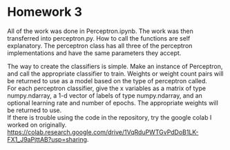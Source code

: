 # Homework 3
All of the work was done in Perceptron.ipynb. The work was then transferred into perceptron.py. How to call the functions
are self explanatory. The perceptron class has all three of the perceptron implementations and have the same parameters they accept.
  
The way to create the classifiers is simple. Make an instance of Perceptron, and call the appropriate classifier to train.
Weights or weight count pairs will be returned to use as a model based on the type of perceptron called.  
For each perceptron classifier, give the x variables as a matrix of type numpy.ndarray, a 1-d vector of labels of type numpy.ndarray, 
and an optional learning rate and number of epochs. The appropriate weights will be returned to use.  
If there is trouble using the code in the repository, try the google colab I worked on originally. https://colab.research.google.com/drive/1VqRduPWTGvPdDoB1LK-FX1_J9aPjttAB?usp=sharing.